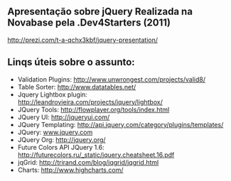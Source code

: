 ## Apresentação sobre jQuery Realizada na Novabase pela .Dev4Starters (2011)
http://prezi.com/t-a-qchx3kbf/jquery-presentation/

## Linqs úteis sobre o assunto:

* Validation Plugins: 			http://www.unwrongest.com/projects/valid8/ 
* Table Sorter: 					http://www.datatables.net/
* Jquery Lightbox plugin: 		http://leandrovieira.com/projects/jquery/lightbox/
* JQuery Tools:					http://flowplayer.org/tools/index.html
* JQuery UI: 						http://jqueryui.com/
* JQuery Templating:				http://api.jquery.com/category/plugins/templates/
* JQuery:							www.jquery.com
* JQuery Org: 					http://jquery.org/
* Future Colors API JQuery 1.6: 	http://futurecolors.ru/_static/jquery.cheatsheet.16.pdf
* jqGrid:							http://trirand.com/blog/jqgrid/jqgrid.html
* Charts:							http://www.highcharts.com/


